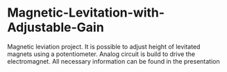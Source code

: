 # Magnetic-Levitation-with-Adjustable-Gain
Magnetic leviation project. It is possible to adjust height of levitated magnets using a potentiometer. Analog circuit is build to drive the electromagnet. All necessary information can be found in the presentation
